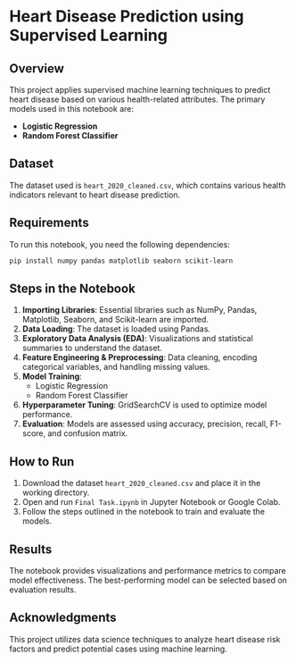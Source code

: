 # Heart Disease Prediction using Supervised Learning

## Overview
This project applies supervised machine learning techniques to predict heart disease based on various health-related attributes. The primary models used in this notebook are:
- **Logistic Regression**
- **Random Forest Classifier**

## Dataset
The dataset used is `heart_2020_cleaned.csv`, which contains various health indicators relevant to heart disease prediction.

## Requirements
To run this notebook, you need the following dependencies:
```bash
pip install numpy pandas matplotlib seaborn scikit-learn
```

## Steps in the Notebook
1. **Importing Libraries**: Essential libraries such as NumPy, Pandas, Matplotlib, Seaborn, and Scikit-learn are imported.
2. **Data Loading**: The dataset is loaded using Pandas.
3. **Exploratory Data Analysis (EDA)**: Visualizations and statistical summaries to understand the dataset.
4. **Feature Engineering & Preprocessing**: Data cleaning, encoding categorical variables, and handling missing values.
5. **Model Training**:
   - Logistic Regression
   - Random Forest Classifier
6. **Hyperparameter Tuning**: GridSearchCV is used to optimize model performance.
7. **Evaluation**: Models are assessed using accuracy, precision, recall, F1-score, and confusion matrix.

## How to Run
1. Download the dataset `heart_2020_cleaned.csv` and place it in the working directory.
2. Open and run `Final Task.ipynb` in Jupyter Notebook or Google Colab.
3. Follow the steps outlined in the notebook to train and evaluate the models.

## Results
The notebook provides visualizations and performance metrics to compare model effectiveness. The best-performing model can be selected based on evaluation results.

## Acknowledgments
This project utilizes data science techniques to analyze heart disease risk factors and predict potential cases using machine learning.

